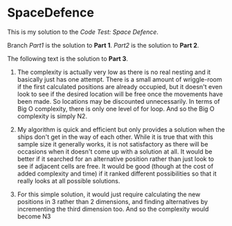 # SpaceDefence
This is my solution to the *Code Test: Space Defence*.

Branch *Part1* is the solution to **Part 1**. *Part2* is the solution to **Part 2**. 

The following text is the solution to **Part 3**.

1) The complexity is actually very low as there is no real nesting and it basically just has one attempt. There is a small amount of wriggle-room if the first calculated positions are already occupied, but it doesn't even look to see if the desired location will be free once the movements have been made. So locations may be discounted unnecessarily. In terms of Big O complexity, there is only one level of for loop. And so the Big O complexity is simply N2.

2) My algorithm is quick and efficient but only provides a solution when the ships don't get in the way of each other. While it is true that with this sample size it generally works, it is not satisfactory as there will be occasions when it doesn't come up with a solution at all. It would be better if it searched for an alternative position rather than just look to see if adjacent cells are free. It would be good (though at the cost of added complexity and time) if it ranked different possibilities so that it really looks at all possible solutions.

3) For this simple solution, it would just require calculating the new positions in 3 rather than 2 dimensions, and finding alternatives by incrementing the third dimension too. And so the complexity would become N3